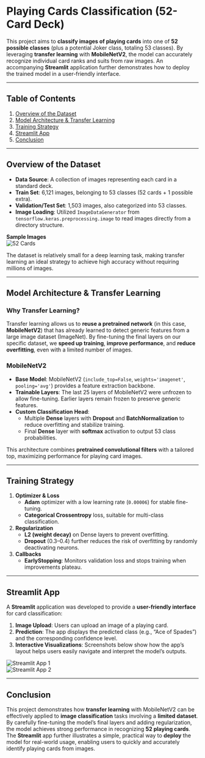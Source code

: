 # Playing Cards Classification (52-Card Deck)

This project aims to **classify images of playing cards** into one of **52 possible classes** (plus a potential Joker class, totaling 53 classes). By leveraging **transfer learning** with **MobileNetV2**, the model can accurately recognize individual card ranks and suits from raw images. An accompanying **Streamlit** application further demonstrates how to deploy the trained model in a user-friendly interface.

---

## Table of Contents
1. [Overview of the Dataset](#overview-of-the-dataset)  
2. [Model Architecture & Transfer Learning](#model-architecture--transfer-learning)  
3. [Training Strategy](#training-strategy)  
4. [Streamlit App](#streamlit-app)  
5. [Conclusion](#conclusion)

---

## Overview of the Dataset
- **Data Source**: A collection of images representing each card in a standard deck.  
- **Train Set**: 6,121 images, belonging to 53 classes (52 cards + 1 possible extra).  
- **Validation/Test Set**: 1,503 images, also categorized into 53 classes.  
- **Image Loading**: Utilized `ImageDataGenerator` from `tensorflow.keras.preprocessing.image` to read images directly from a directory structure.

**Sample Images**  
![52 Cards](cards.png)

The dataset is relatively small for a deep learning task, making transfer learning an ideal strategy to achieve high accuracy without requiring millions of images.

---

## Model Architecture & Transfer Learning
### Why Transfer Learning?
Transfer learning allows us to **reuse a pretrained network** (in this case, **MobileNetV2**) that has already learned to detect generic features from a large image dataset (ImageNet). By fine-tuning the final layers on our specific dataset, we **speed up training**, **improve performance**, and **reduce overfitting**, even with a limited number of images.

### MobileNetV2
- **Base Model**: MobileNetV2 (`include_top=False`, `weights='imagenet'`, `pooling='avg'`) provides a feature extraction backbone.
- **Trainable Layers**: The last 25 layers of MobileNetV2 were unfrozen to allow fine-tuning. Earlier layers remain frozen to preserve generic features.
- **Custom Classification Head**: 
  - Multiple **Dense** layers with **Dropout** and **BatchNormalization** to reduce overfitting and stabilize training.  
  - Final **Dense** layer with **softmax** activation to output 53 class probabilities.

This architecture combines **pretrained convolutional filters** with a tailored top, maximizing performance for playing card images.

---

## Training Strategy
1. **Optimizer & Loss**  
   - **Adam** optimizer with a low learning rate (`0.00006`) for stable fine-tuning.  
   - **Categorical Crossentropy** loss, suitable for multi-class classification.
2. **Regularization**  
   - **L2 (weight decay)** on Dense layers to prevent overfitting.  
   - **Dropout** (0.3–0.4) further reduces the risk of overfitting by randomly deactivating neurons.
3. **Callbacks**  
   - **EarlyStopping**: Monitors validation loss and stops training when improvements plateau.  

---

## Streamlit App
A **Streamlit** application was developed to provide a **user-friendly interface** for card classification:

1. **Image Upload**: Users can upload an image of a playing card.
2. **Prediction**: The app displays the predicted class (e.g., “Ace of Spades”) and the corresponding confidence level.
3. **Interactive Visualizations**: Screenshots below show how the app’s layout helps users easily navigate and interpret the model’s outputs.

![Streamlit App 1](st_app1.png)  
![Streamlit App 2](st_app2.png)

---

## Conclusion
This project demonstrates how **transfer learning** with MobileNetV2 can be effectively applied to **image classification** tasks involving a **limited dataset**. By carefully fine-tuning the model’s final layers and adding regularization, the model achieves strong performance in recognizing **52 playing cards**. The **Streamlit** app further illustrates a simple, practical way to **deploy** the model for real-world usage, enabling users to quickly and accurately identify playing cards from images.
